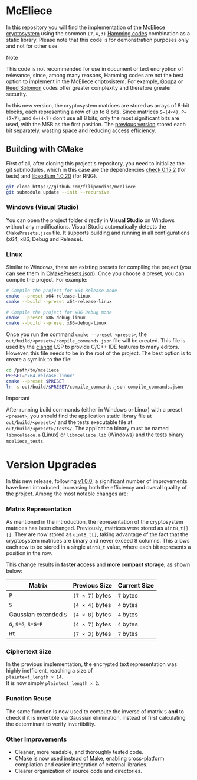 # McEliece

In this repository you will find the implementation of the
[McEliece cryptosystem](https://en.wikipedia.org/wiki/McEliece_cryptosystem)
using the common ``(7,4,3)`` [Hamming codes](https://en.wikipedia.org/wiki/Hamming_code)
combination as a static library. Please note that this code is for demonstration purposes
only and not for other use. 

> [!NOTE]
> This code is not recommended for use in document or text encryption of relevance,
> since, among many reasons, Hamming codes are not the best option to implement in
> the McEliece criptosistem. For example, [Goppa](https://en.wikipedia.org/wiki/Binary_Goppa_code)
> or [Reed Solomon](https://tomverbeure.github.io/2022/08/07/Reed-Solomon.html) codes
> offer greater complexity and therefore greater security.

In this new version, the cryptosystem matrices are stored as arrays of 8-bit blocks, each representing
a row of up to 8 bits. Since matrices `S=(4×4)`, `P=(7×7)`, and `G=(4×7)` don’t use all 8 bits,
only the most significant bits are used, with the MSB as the first position. The 
[previous version](https://github.com/filipondios/mceliece/tree/1.0.0) stored each bit separately, 
wasting space and reducing access efficiency.

## Building with CMake

First of all, after cloning this project's repository, you need to initialize the git submodules, which in
this case are the dependencies [check 0.15.2](https://github.com/libcheck/check/tree/455005dc29dc6727de7ee36fee4b49a13b39f73f)
(for tests) and [libsodium 1.0.20](https://github.com/jedisct1/libsodium/tree/9511c982fb1d046470a8b42aa36556cdb7da15de)
(for RNG).

```bash
git clone https://github.com/filipondios/mceliece
git submodule update --init --recursive
```

### Windows (Visual Studio)

You can open the project folder directly in **Visual Studio** on Windows without any modifications.
Visual Studio automatically detects the `CMakePresets.json` file. It supports building and running
in all configurations (x64, x86, Debug and Release).

### Linux
Similar to Windows, there are existing presets for compiling the project (you can see them in
[CMakePresets.json](CMakePresets.json)). Once you choose a preset, you can compile the project.
For example:

```sh
# Compile the project for x64 Release mode
cmake --preset x64-release-linux
cmake --build --preset x64-release-linux

# Compile the project for x86 Debug mode
cmake --preset x86-debug-linux
cmake --build --preset x86-debug-linux
```

Once you run the command `cmake --preset <preset>`, the `out/build/<preset>/compile_commands.json`
file will be created. This file is used by the [clangd](https://github.com/clangd/clangd) LSP
to provide C/C++ IDE features to many editors. However, this file needs to be in the
root of the project. The best option is to create a symlink to the file:

```sh
cd /path/to/mceliece
PRESET="x64-release-linux"
cmake --preset $PRESET
ln -s out/build/$PRESET/compile_commands.json compile_commands.json
```

> [!IMPORTANT]
> After running build commands (either in Windows or Linux) with a preset `<preset>`, you should
> find the application static library file at `out/build/<preset>/` and the tests executable file at
> `out/build/<preset>/tests/`. The application binary must be named `libmceliece.a` (Linux) or `libmceliece.lib`
> (Windows) and the tests binary
> `mceliece_tests`.

# Version Upgrades

In this new release, following [v1.0.0](https://github.com/filipondios/mceliece/tree/1.0.0), a significant number 
of improvements have been introduced, increasing both the efficiency and overall quality of the project. Among the
most notable changes are: 

### **Matrix Representation**
As mentioned in the introduction, the representation of the cryptosystem matrices has been changed. Previously,
matrices were stored as `uint8_t[][]`. They are now stored as `uint8_t[]`, taking advantage of the fact that the 
cryptosystem matrices are binary and never exceed 8 columns. This allows each row to be stored in a single 
`uint8_t` value, where each bit represents a position in the row.

This change results in **faster access** and **more compact storage**, as shown below:

| Matrix                      | Previous Size         | Current Size |
|-----------------------------|-----------------------|--------------|
| `P`                         | `(7 × 7)` bytes       | `7` bytes    |
| `S`                         | `(4 × 4)` bytes       | `4` bytes    |
| Gaussian extended `S`       | `(4 × 8)` bytes       | `4` bytes    |
| `G`, `S*G`, `S*G*P`         | `(4 × 7)` bytes       | `4` bytes    |
| `Ht`                        | `(7 × 3)` bytes       | `7` bytes    |

### **Ciphertext Size**
In the previous implementation, the encrypted text representation was highly inefficient, reaching a size of  
`plaintext_length × 14`.  
It is now simply `plaintext_length × 2`.

### **Function Reuse**
The same function is now used to compute the inverse of matrix `S` **and** to check if it is invertible via Gaussian elimination, instead of first calculating the determinant to verify invertibility.

### **Other Improvements**
- Cleaner, more readable, and thoroughly tested code.
- CMake is now used instead of Make, enabling cross-platform compilation and easier integration of external libraries.
- Clearer organization of source code and directories.

